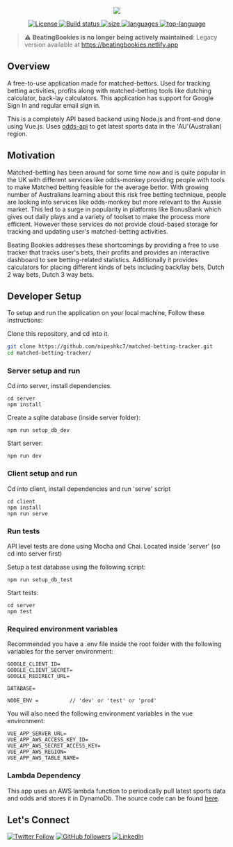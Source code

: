 <p align="center">
  <img src="https://github.com/nipeshkc7/matched-betting-tracker/blob/master/client/public/logo.png">
</p>

<p align="center">
    <a href="https://github.com/nipeshkc7">
        <img src="https://img.shields.io/github/license/nipeshkc7/matched-betting-tracker" alt="License" />
    </a>
    <a href="https://github.com/nipeshkc7/matched-betting-tracker/actions">
        <img src="https://img.shields.io/github/workflow/status/nipeshkc7/matched-betting-tracker/Build, Test and deploy" alt="Build status" />
    </a>
    <a href="https://github.com/nipeshkc7/matched-betting-tracker/">
        <img src="https://img.shields.io/github/repo-size/nipeshkc7/matched-betting-tracker" alt="size" />
    </a>
    <a href="https://github.com/nipeshkc7/matched-betting-tracker/">
        <img src="https://img.shields.io/github/languages/count/nipeshkc7/matched-betting-tracker" alt="languages" />
    </a>
    <a href="https://github.com/nipeshkc7/matched-betting-tracker/">
        <img src="https://img.shields.io/github/languages/top/nipeshkc7/matched-betting-tracker" alt="top-language" />
    </a>
</p>

> :warning: **BeatingBookies is no longer being actively maintained**: Legacy version available at https://beatingbookies.netlify.app

## Overview

A free-to-use application made for matched-bettors. Used for tracking betting activities, profits along with matched-betting tools like dutching calculator, back-lay calculators. This application has support for Google Sign In and regular email sign in.

This is a completely API based backend using Node.js and front-end done using Vue.js. Uses [odds-api](https://the-odds-api.com) to get latest sports data in the 'AU'(Australian) region.

## Motivation

Matched-betting has been around for some time now and is quite popular in the UK with different services like odds-monkey providing people with tools to make Matched betting feasible for the average bettor. With growing number of Australians learning about this risk free betting technique, people are looking into services like odds-monkey but more relevant to the Aussie market. This led to a surge in popularity in platforms like BonusBank which gives out daily plays and a variety of toolset to make the process more efficient. However these services do not provide cloud-based storage for tracking and updating user's matched-betting activities.

Beating Bookies addresses these shortcomings by providing a free to use tracker that tracks user's bets, their profits and provides an interactive dashboard to see betting-related statistics. Additionally it provides calculators for placing different kinds of bets including back/lay bets, Dutch 2 way bets, Dutch 3 way bets.

## Developer Setup

To setup and run the application on your local machine, Follow these instructions:

Clone this repository, and cd into it.

```bash
git clone https://github.com/nipeshkc7/matched-betting-tracker.git
cd matched-betting-tracker/
```

### Server setup and run

Cd into server, install dependencies.

```
cd server
npm install
```

Create a sqlite database (inside server folder):

```
npm run setup_db_dev
```

Start server:

```
npm run dev
```

### Client setup and run

Cd into client, install dependencies and run 'serve' script

```
cd client
npm install
npm run serve
```

### Run tests

API level tests are done using Mocha and Chai. Located inside 'server' (so cd into server first)

Setup a test database using the following script:

```
npm run setup_db_test
```

Start tests:

```
cd server
npm test
```

### Required environment variables

Recommended you have a .env file inside the root folder with the following variables for the server environment:
```
GOOGLE_CLIENT_ID= 
GOOGLE_CLIENT_SECRET=
GOOGLE_REDIRECT_URL=

DATABASE=

NODE_ENV =          // 'dev' or 'test' or 'prod'
``` 

You will also need the following environment variables in the vue environment:
```
VUE_APP_SERVER_URL=
VUE_APP_AWS_ACCESS_KEY_ID=
VUE_APP_AWS_SECRET_ACCESS_KEY=
VUE_APP_AWS_REGION=
VUE_APP_AWS_TABLE_NAME= 
```

### Lambda Dependency

This app uses an AWS lambda function to periodically pull latest sports data and odds and stores it in DynamoDb. The source code can be found [here](https://github.com/nipeshkc7/get-odds-api-lambda).

## Let's Connect

  [![Twitter Follow](https://img.shields.io/twitter/follow/nipeshkc7.svg?style=for-the-badge&logo=twitter)](https://twitter.com/Nipeshkc7)
  [![GitHub followers](https://img.shields.io/github/followers/nipeshkc7.svg?label=Follow&style=for-the-badge&logo=github)](https://github.com/nipeshkc7/) 
 [![LinkedIn](https://img.shields.io/static/v1.svg?label=connect&message=@ArpanKC&color=success&logo=linkedin&style=for-the-badge&logoColor=white&colorA=blue)](https://www.linkedin.com/in/arpan-kc7/)
